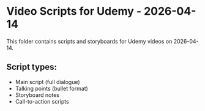# Video Scripts for Udemy - 2026-04-14

This folder contains scripts and storyboards for Udemy videos on 2026-04-14.

## Script types:
- Main script (full dialogue)
- Talking points (bullet format)
- Storyboard notes
- Call-to-action scripts

